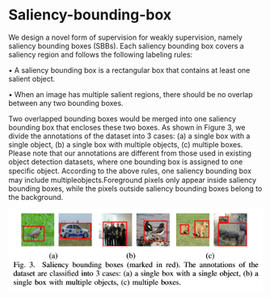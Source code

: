 # Saliency-bounding-box 
We design a novel form of supervision for weakly supervision, namely saliency bounding boxes (SBBs). Each saliency bounding box covers a saliency region and follows the following labeling rules: 

• A saliency bounding box is a rectangular box that contains at least one salient object. 

• When an image has multiple salient regions, there should be no overlap between any two bounding boxes. 

Two overlapped bounding boxes would be merged into one saliency bounding box that encloses these two boxes. 
As shown in Figure 3, we divide the annotations of the dataset into 3 cases: (a) a single box with a single object, (b) a single box with multiple objects, (c) multiple boxes. Please note that our annotations are different from those used in existing object detection datasets, where one bounding box is assigned to one speciﬁc object. According to the above rules, one saliency bounding box may include multipleobjects.Foreground pixels only appear inside saliency bounding boxes, while the pixels outside saliency bounding boxes belong to the background.

 ![image](https://github.com/liuyuxuanlyx/Saliency-bounding-box/blob/master/image.png)
